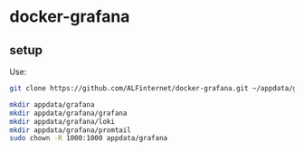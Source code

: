 # docker-grafana

## setup
Use:
```bash
git clone https://github.com/ALFinternet/docker-grafana.git ~/appdata/grafana
```

```bash
mkdir appdata/grafana
mkdir appdata/grafana/grafana
mkdir appdata/grafana/loki
mkdir appdata/grafana/promtail
sudo chown -R 1000:1000 appdata/grafana
```
